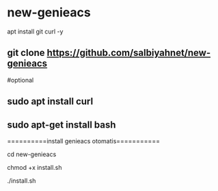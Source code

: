# new-genieacs
apt install git curl -y

git clone https://github.com/salbiyahnet/new-genieacs
---------------------
#optional

sudo apt install curl
---------------------
sudo apt-get install bash
---------------------
==========install genieacs otomatis===========

cd new-genieacs

chmod +x install.sh

./install.sh

